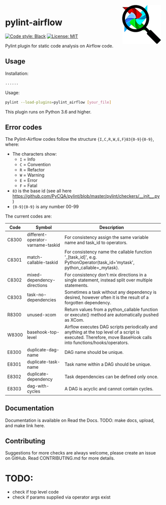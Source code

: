 <img src="images/pylint-airflow.png" align="right" />

# pylint-airflow

[![Code style: Black](https://img.shields.io/badge/code%20style-black-000000.svg)](https://github.com/ambv/black)
[![License: MIT](https://img.shields.io/badge/License-MIT-blue.svg)](https://github.com/BasPH/airflow-examples/blob/master/LICENSE)

Pylint plugin for static code analysis on Airflow code.

## Usage

Installation:
```bash
......
```

Usage:
```bash
pylint --load-plugins=pylint_airflow [your_file]
```

This plugin runs on Python 3.6 and higher.

## Error codes
The Pylint-Airflow codes follow the structure `{I,C,R,W,E,F}83{0-9}{0-9}`, where:

- The characters show:
    - `I` = Info
    - `C` = Convention
    - `R` = Refactor
    - `W` = Warning
    - `E` = Error
    - `F` = Fatal
- `83` is the base id (see all here https://github.com/PyCQA/pylint/blob/master/pylint/checkers/__init__.py)
- `{0-9}{0-9}` is any number 00-99

The current codes are:

| Code  | Symbol                            | Description                                                                                                                                                     |
|-------|-----------------------------------|-----------------------------------------------------------------------------------------------------------------------------------------------------------------|
| C8300 | different-operator-varname-taskid | For consistency assign the same variable name and task_id to operators.                                                                                         |
| C8301 | match-callable-taskid             | For consistency name the callable function '_[task_id]', e.g. PythonOperator(task_id='mytask', python_callable=_mytask).                                        |
| C8302 | mixed-dependency-directions       | For consistency don't mix directions in a single statement, instead split over multiple statements.                                                             |
| C8303 | task-no-dependencies              | Sometimes a task without any dependency is desired, however often it is the result of a forgotten dependency.                                                   |
| R8300 | unused-xcom                       | Return values from a python_callable function or execute() method are automatically pushed as XCom.                                                             |
| W8300 | basehook-top-level                | Airflow executes DAG scripts periodically and anything at the top level of a script is executed. Therefore, move BaseHook calls into functions/hooks/operators. |
| E8300 | duplicate-dag-name                | DAG name should be unique.                                                                                                                                      |
| E8301 | duplicate-task-name               | Task name within a DAG should be unique.                                                                                                                        |
| E8302 | duplicate-dependency              | Task dependencies can be defined only once.                                                                                                                     |
| E8303 | dag-with-cycles                   | A DAG is acyclic and cannot contain cycles.                                                                                                                     |

## Documentation

Documentation is available on Read the Docs. TODO: make docs, upload, and make link here.

## Contributing

Suggestions for more checks are always welcome, please create an issue on GitHub. Read CONTRIBUTING.md for more details.

# TODO:
- check if top level code
- check if params supplied via operator args exist
